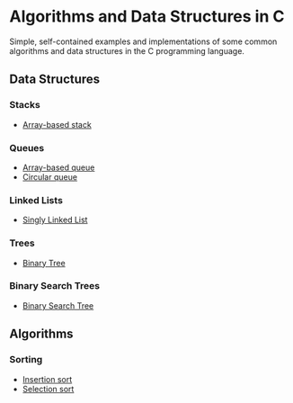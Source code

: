 # Algorithms and Data Structures in C

Simple, self-contained examples and implementations of some common
algorithms and data structures in the C programming language.

## Data Structures

### Stacks

* [Array-based stack](src/stack_array.c)

### Queues

* [Array-based queue](src/queue_array.c)
* [Circular queue](src/queue_circular.c)

### Linked Lists

* [Singly Linked List](src/singly_linked_list.c)

### Trees

* [Binary Tree](src/binary_tree.c)

### Binary Search Trees

* [Binary Search Tree](src/binary_search_tree.c)

## Algorithms

### Sorting

* [Insertion sort](src/insertion_sort.c)
* [Selection sort](src/selection_sort.c)
